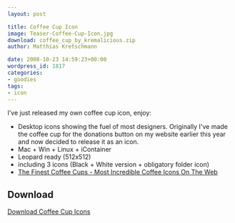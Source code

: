 ```yaml
---
layout: post

title: Coffee Cup Icon
image: Teaser-Coffee-Cup-Icon.jpg
download: coffee_cup_by_kremalicious.zip
author: Matthias Kretschmann

date: 2008-10-23 14:59:23+00:00
wordpress_id: 1817
categories:
- goodies
tags:
- icon
---
```


I’ve just released my own coffee cup icon, enjoy:

  * Desktop icons showing the fuel of most designers. Originally I've made the coffee cup for the donations button on my website earlier this year and now decided to release it as an icon.
  * Mac + Win + Linux + iContainer
  * Leopard ready (512x512)
  * including 3 icons (Black + White version + obligatory folder icon)
  * [The Finest Coffee Cups - Most Incredible Coffee Icons On The Web](http://www.kremalicious.com/2008/10/the-finest-coffee-cups-most-incredible-coffee-icons-on-the-web/)

## Download

<p class="content-download">
    <a class="icon-download" href="/media/coffee_cup_by_kremalicious.zip">Download Coffee Cup Icons</a>
</p>
